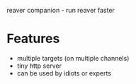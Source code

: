reaver companion - run reaver faster

# Features #
  * multiple targets (on multiple channels)
  * tiny http server
  * can be used by idiots or experts